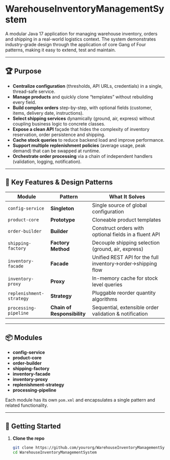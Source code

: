 # WarehouseInventoryManagementSystem

A modular Java 17 application for managing warehouse inventory, orders and shipping in a real-world logistics context. The system demonstrates industry-grade design through the application of core Gang of Four patterns, making it easy to extend, test and maintain.

---

## 🏆 Purpose

- **Centralize configuration** (thresholds, API URLs, credentials) in a single, thread-safe service.  
- **Manage products** and quickly clone “templates” without rebuilding every field.  
- **Build complex orders** step-by-step, with optional fields (customer, items, delivery date, instructions).  
- **Select shipping services** dynamically (ground, air, express) without coupling business logic to concrete classes.  
- **Expose a clean API** façade that hides the complexity of inventory reservation, order persistence and shipping.  
- **Cache stock queries** to reduce backend load and improve performance.  
- **Support multiple replenishment policies** (average usage, peak demand) that can be swapped at runtime.  
- **Orchestrate order processing** via a chain of independent handlers (validation, logging, notification).

---

## 🚀 Key Features & Design Patterns

| Module                     | Pattern                  | What It Solves                                              |
| -------------------------- | ------------------------ | ----------------------------------------------------------- |
| `config-service`           | **Singleton**            | Single source of global configuration                       |
| `product-core`             | **Prototype**            | Cloneable product templates                                 |
| `order-builder`            | **Builder**              | Construct orders with optional fields in a fluent API       |
| `shipping-factory`         | **Factory Method**       | Decouple shipping selection (ground, air, express)          |
| `inventory-facade`         | **Facade**               | Unified REST API for the full inventory→order→shipping flow |
| `inventory-proxy`          | **Proxy**                | In-memory cache for stock level queries                     |
| `replenishment-strategy`   | **Strategy**             | Pluggable reorder quantity algorithms                       |
| `processing-pipeline`      | **Chain of Responsibility** | Sequential, extensible order validation & notification      |

---

## 📦 Modules

- **config-service**  
- **product-core**  
- **order-builder**  
- **shipping-factory**  
- **inventory-facade**  
- **inventory-proxy**  
- **replenishment-strategy**  
- **processing-pipeline**

Each module has its own `pom.xml` and encapsulates a single pattern and related functionality.

---

## 🔧 Getting Started

1. **Clone the repo**  
   ```bash
   git clone https://github.com/yourorg/WarehouseInventoryManagementSystem.git
   cd WarehouseInventoryManagementSystem
